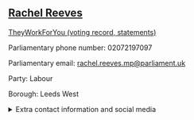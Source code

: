 ## <a href="https://members.parliament.uk/member/4031/contact">Rachel Reeves</a>

<a href="https://www.theyworkforyou.com/mp/24851/rachel_reeves/leeds_west">TheyWorkForYou (voting record, statements)</a> 

Parliamentary phone number: 02072197097 

Parliamentary email: rachel.reeves.mp@parliament.uk 

Party: Labour 

Borough: Leeds West 

<details><summary>Extra contact information and social media</summary> 
<li>Website: http://www.rachelreeves.net</li>
<li>Twitter: https://twitter.com/RachelReevesMP</li>
<li>Constituency office phone number: 01132552311</li>
<li>Constituency office email: rachel.reeves.mp@parliament.uk</li>
<li>Facebook:</li>
<li>Instagram:</li>
<li>Youtube:</li>
<li>Linkedin:</li>
<li>Government department phone number:</li>
<li>Government department email:</li>
<li>Threads:</li>
<li>Party office phone number:</li>
<li>Party office email:</li>
<li>Tiktok:</li>
</details>